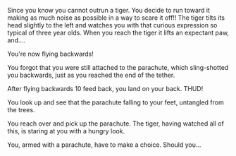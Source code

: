 Since you know you cannot outrun a tiger. You decide to run toward it 
making as much noise as possible in a way to scare it off!!
The tiger tilts its head slightly to the left and watches you with that
curious expression so typical of three year olds. When you reach the tiger it lifts an expectant paw, and....

You're now flying backwards!

You forgot that you were still attached to the parachute,
which sling-shotted you backwards, just as you reached the end of the tether.

After flying backwards 10 feed back, you land on your back. THUD!

You look up and see that the parachute falling to your feet,
untangled from the trees.

You reach over and pick up the parachute.
The tiger, having watched all of this, is staring at you
with a hungry look.

You, armed with a parachute, have to make a choice. Should you...
